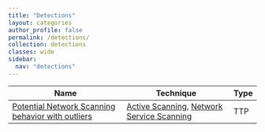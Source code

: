 ```yaml
---
title: "Detections"
layout: categories
author_profile: false
permalink: /detections/
collection: detections
classes: wide
sidebar:
  nav: "detections"
---
```


| Name    | Technique | Type       |
| --------| --------- |------------|
| [Potential Network Scanning behavior with outliers](/network/potential_network_scanning_behavior_with_outliers/) | [Active Scanning](/tags/#active-scanning), [Network Service Scanning](/tags/#network-service-scanning) | TTP |